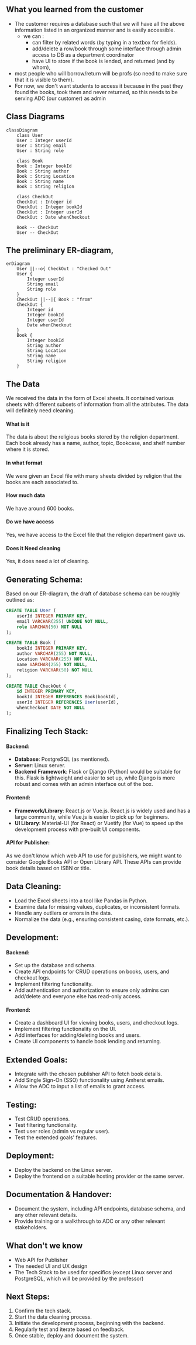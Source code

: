 ## What you learned from the customer
- The customer requires a database such that we will have all the above information listed in an organized manner and is easily accessible.
  - we can :
    -  can filter by related words (by typing in a textbox for fields).
    - add/delete a row/book through some interface through admin access to DB as a department coordinator
    - have UI to store if the book is lended, and returned (and by whom), 
- most people who will borrow/return will be profs (so need to make sure that it is visible to them).
- For now, we don't want students to access it because in the past they found the books, took them and never returned, so this needs to be serving ADC (our customer) as admin

## Class Diagrams
```mermaid
classDiagram
    class User
    User : Integer userId
    User : String email
    User : String role

    class Book
    Book : Integer bookId
    Book : String author
    Book : String Location 
    Book : String name
    Book : String religion

    class CheckOut
    CheckOut : Integer id
    CheckOut : Integer bookId
    CheckOut : Integer userId 
    CheckOut : Date whenCheckout

    Book -- CheckOut
    User -- CheckOut
```
## The preliminary ER-diagram,
```mermaid
erDiagram
    User ||--o{ CheckOut : "Checked Out"
    User {
        Integer userId
        String email
        String role
    }
    CheckOut ||--|{ Book : "from"
    CheckOut {
        Integer id
        Integer bookId
        Integer userId
        Date whenCheckout
    }
    Book {
        Integer bookId
        String author
        String Location
        String name
        String religion
    }
```
## The Data
We received the data in the form of Excel sheets. It contained various sheets with different subsets of information from all the attributes. The data will definitely need cleaning.
#### What is it
The data is about the religious books stored by the religion department. Each book already has a name, author, topic, Bookcase, and shelf number where it is stored.
#### In what format
We were given an Excel file with many sheets divided by religion that the books are each associated to.
#### How much data
We have around 600 books.
#### Do we have access
Yes, we have access to the Excel file that the religion department gave us.
#### Does it Need cleaning
Yes, it does need a lot of cleaning.

## Generating Schema:
Based on our ER-diagram, the draft of database schema can be roughly outlined as:

```sql
CREATE TABLE User (
    userId INTEGER PRIMARY KEY,
    email VARCHAR(255) UNIQUE NOT NULL,
    role VARCHAR(50) NOT NULL
);

CREATE TABLE Book (
    bookId INTEGER PRIMARY KEY,
    author VARCHAR(255) NOT NULL,
    Location VARCHAR(255) NOT NULL,
    name VARCHAR(255) NOT NULL,
    religion VARCHAR(50) NOT NULL
);

CREATE TABLE CheckOut (
    id INTEGER PRIMARY KEY,
    bookId INTEGER REFERENCES Book(bookId),
    userId INTEGER REFERENCES User(userId),
    whenCheckout DATE NOT NULL
);
```

## Finalizing Tech Stack:

#### Backend:
- **Database**: PostgreSQL (as mentioned).
- **Server**:  Linux server.
- **Backend Framework**: Flask or Django (Python) would be suitable for this. Flask is lightweight and easier to set up, while Django is more robust and comes with an admin interface out of the box.

#### Frontend:
- **Framework/Library**: React.js or Vue.js. React.js is widely used and has a large community, while Vue.js is easier to pick up for beginners.
- **UI Library**: Material-UI (for React) or Vuetify (for Vue) to speed up the development process with pre-built UI components.

#### API for Publisher:
As we don't know which web API to use for publishers, we might want to consider Google Books API or Open Library API. These APIs can provide book details based on ISBN or title.

## Data Cleaning:
- Load the Excel sheets into a tool like Pandas in Python.
- Examine data for missing values, duplicates, or inconsistent formats.
- Handle any outliers or errors in the data.
- Normalize the data (e.g., ensuring consistent casing, date formats, etc.).

## Development:

#### Backend:
- Set up the database and schema.
- Create API endpoints for CRUD operations on books, users, and checkout logs.
- Implement filtering functionality.
- Add authentication and authorization to ensure only admins can add/delete and everyone else has read-only access.
  
#### Frontend:
- Create a dashboard UI for viewing books, users, and checkout logs.
- Implement filtering functionality on the UI.
- Add interfaces for adding/deleting books and users.
- Create UI components to handle book lending and returning.
  
## Extended Goals:
- Integrate with the chosen publisher API to fetch book details.
- Add Single Sign-On (SSO) functionality using Amherst emails.
- Allow the ADC to input a list of emails to grant access.

## Testing:
- Test CRUD operations.
- Test filtering functionality.
- Test user roles (admin vs regular user).
- Test the extended goals' features.

## Deployment:
- Deploy the backend on the Linux server.
- Deploy the frontend on a suitable hosting provider or the same server.

## Documentation & Handover:
- Document the system, including API endpoints, database schema, and any other relevant details.
- Provide training or a walkthrough to ADC or any other relevant stakeholders.

## What don't we know
- Web API for Publisher
- The needed UI and UX design
- The Tech Stack to be used for specifics (except Linux server and PostgreSQL, which will be provided by the professor)
  
## Next Steps:
1. Confirm the tech stack.
2. Start the data cleaning process.
3. Initiate the development process, beginning with the backend.
4. Regularly test and iterate based on feedback.
5. Once stable, deploy and document the system.

